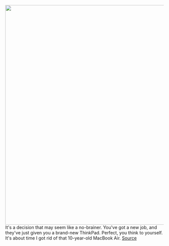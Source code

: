 <img src='https://cdn.vox-cdn.com/thumbor/-5-dfFU0XPQC0D3v3_GzkE0pTVM=/0x0:6720x4480/1200x800/filters:focal(2823x1703:3897x2777)/cdn.vox-cdn.com/uploads/chorus_image/image/69875907/akrales_210824_4723_0158.0.jpg' width='700px' /><br/>
It's a decision that may seem like a no-brainer. You've got a new job, and they've just given you a brand-new ThinkPad. Perfect, you think to yourself. It's about time I got rid of that 10-year-old MacBook Air.
<a href='https://www.theverge.com/22671697/personal-laptop-work-security-privacy'> Source <a/>